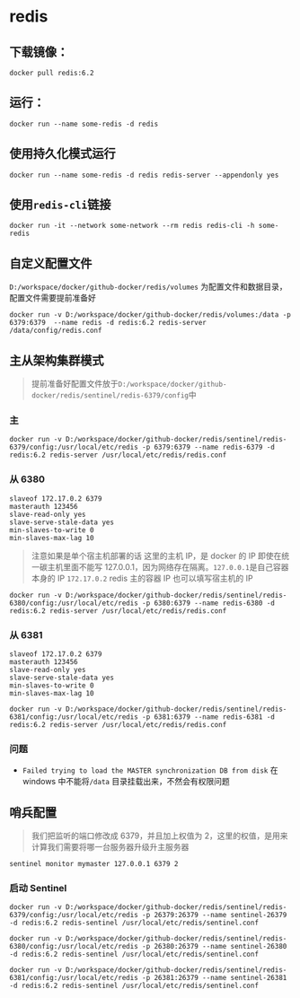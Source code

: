 # redis

## 下载镜像：

`docker pull redis:6.2`

## 运行：

```
docker run --name some-redis -d redis
```

## 使用持久化模式运行

```
docker run --name some-redis -d redis redis-server --appendonly yes
```

## 使用`redis-cli`链接

```
docker run -it --network some-network --rm redis redis-cli -h some-redis
```

## 自定义配置文件

`D:/workspace/docker/github-docker/redis/volumes` 为配置文件和数据目录，配置文件需要提前准备好

```
docker run -v D:/workspace/docker/github-docker/redis/volumes:/data -p 6379:6379  --name redis -d redis:6.2 redis-server /data/config/redis.conf
```

## 主从架构集群模式

> 提前准备好配置文件放于`D:/workspace/docker/github-docker/redis/sentinel/redis-6379/config`中

### 主

```
docker run -v D:/workspace/docker/github-docker/redis/sentinel/redis-6379/config:/usr/local/etc/redis -p 6379:6379 --name redis-6379 -d redis:6.2 redis-server /usr/local/etc/redis/redis.conf
```

### 从 6380

```
slaveof 172.17.0.2 6379
masterauth 123456
slave-read-only yes
slave-serve-stale-data yes
min-slaves-to-write 0
min-slaves-max-lag 10
```

> 注意如果是单个宿主机部署的话 这里的主机 IP，是 docker 的 IP 即使在统一碳主机里面不能写 127.0.0.1，因为网络存在隔离。`127.0.0.1`是自己容器本身的 IP
> `172.17.0.2` redis 主的容器 IP 也可以填写宿主机的 IP

```
docker run -v D:/workspace/docker/github-docker/redis/sentinel/redis-6380/config:/usr/local/etc/redis -p 6380:6379 --name redis-6380 -d redis:6.2 redis-server /usr/local/etc/redis/redis.conf
```

### 从 6381

```
slaveof 172.17.0.2 6379
masterauth 123456
slave-read-only yes
slave-serve-stale-data yes
min-slaves-to-write 0
min-slaves-max-lag 10
```

```
docker run -v D:/workspace/docker/github-docker/redis/sentinel/redis-6381/config:/usr/local/etc/redis -p 6381:6379 --name redis-6381 -d redis:6.2 redis-server /usr/local/etc/redis/redis.conf
```

### 问题

- `Failed trying to load the MASTER synchronization DB from disk`
  在 windows 中不能将`/data` 目录挂载出来，不然会有权限问题

## 哨兵配置

> 我们把监听的端口修改成 6379，并且加上权值为 2，这里的权值，是用来计算我们需要将哪一台服务器升级升主服务器

```
sentinel monitor mymaster 127.0.0.1 6379 2
```

### 启动 Sentinel

```
docker run -v D:/workspace/docker/github-docker/redis/sentinel/redis-6379/config:/usr/local/etc/redis -p 26379:26379 --name sentinel-26379 -d redis:6.2 redis-sentinel /usr/local/etc/redis/sentinel.conf
```

```
docker run -v D:/workspace/docker/github-docker/redis/sentinel/redis-6380/config:/usr/local/etc/redis -p 26380:26379 --name sentinel-26380 -d redis:6.2 redis-sentinel /usr/local/etc/redis/sentinel.conf
```

```
docker run -v D:/workspace/docker/github-docker/redis/sentinel/redis-6381/config:/usr/local/etc/redis -p 26381:26379 --name sentinel-26381 -d redis:6.2 redis-sentinel /usr/local/etc/redis/sentinel.conf
```
